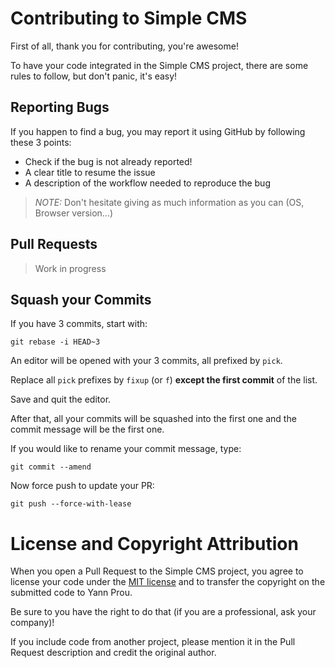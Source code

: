 # Contributing to Simple CMS

First of all, thank you for contributing, you're awesome!

To have your code integrated in the Simple CMS project, there are some rules to follow, but don't panic, it's easy!

## Reporting Bugs

If you happen to find a bug, you may report it using GitHub by following these 3 points:

* Check if the bug is not already reported!
* A clear title to resume the issue
* A description of the workflow needed to reproduce the bug

> _NOTE:_ Don't hesitate giving as much information as you can (OS, Browser version...)

## Pull Requests

> Work in progress

## Squash your Commits

If you have 3 commits, start with:

```shell
git rebase -i HEAD~3
```

An editor will be opened with your 3 commits, all prefixed by `pick`.

Replace all `pick` prefixes by `fixup` (or `f`) **except the first commit** of the list.

Save and quit the editor.

After that, all your commits will be squashed into the first one and the commit message will be the first one.

If you would like to rename your commit message, type:

```shell
git commit --amend
```

Now force push to update your PR:

```shell
git push --force-with-lease
```

# License and Copyright Attribution

When you open a Pull Request to the Simple CMS project, you agree to license your code under the [MIT license](LICENSE)
and to transfer the copyright on the submitted code to Yann Prou.

Be sure to you have the right to do that (if you are a professional, ask your company)!

If you include code from another project, please mention it in the Pull Request description and credit the original author.
